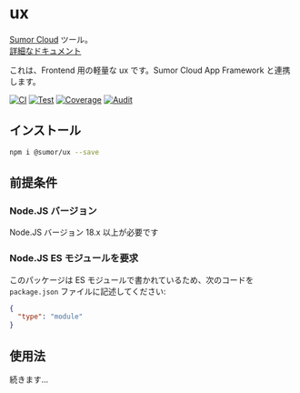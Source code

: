 # ux

[Sumor Cloud](https://sumor.cloud) ツール。  
[詳細なドキュメント](https://sumor.cloud/ux)

これは、Frontend 用の軽量な ux です。Sumor Cloud App Framework と連携します。

[![CI](https://github.com/sumor-cloud/ux/actions/workflows/ci.yml/badge.svg)](https://github.com/sumor-cloud/ux/actions/workflows/ci.yml)
[![Test](https://github.com/sumor-cloud/ux/actions/workflows/ut.yml/badge.svg)](https://github.com/sumor-cloud/ux/actions/workflows/ut.yml)
[![Coverage](https://github.com/sumor-cloud/ux/actions/workflows/coverage.yml/badge.svg)](https://github.com/sumor-cloud/ux/actions/workflows/coverage.yml)
[![Audit](https://github.com/sumor-cloud/ux/actions/workflows/audit.yml/badge.svg)](https://github.com/sumor-cloud/ux/actions/workflows/audit.yml)

## インストール

```bash
npm i @sumor/ux --save
```

## 前提条件

### Node.JS バージョン

Node.JS バージョン 18.x 以上が必要です

### Node.JS ES モジュールを要求

このパッケージは ES モジュールで書かれているため、次のコードを `package.json` ファイルに記述してください:

```json
{
  "type": "module"
}
```

## 使用法

続きます...
